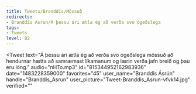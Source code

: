 ```yaml
---
title: Tweets/Branddís/Mössuð
redirects:
- Branddis Asrun/Á þessu ári ætla ég að verða svo ógeðslega
tags:
- Tweets
level: B2
---
```


<Tweet
text="Á þessu ári ætla ég að verða svo ógeðslega mössuð að hendurnar hætta að samræmast líkamanum og lærin verða jafn breið og þau eru löng."
audio="nHTo.mp3"
id="815344952162983936"
date="1483228359000"
favorites="45"
user_name="Branddís Ásrún"
handle="Branddis_Asrun"
user_picture="Tweet-Branddis_Asrun-vfvk14.jpg"
verified=""
></Tweet>

